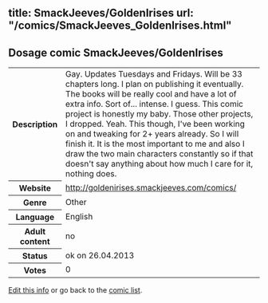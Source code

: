 title: SmackJeeves/GoldenIrises
url: "/comics/SmackJeeves_GoldenIrises.html"
---
Dosage comic SmackJeeves/GoldenIrises
-----------------------------------------

<p id="msg"></p>
<script type="text/javascript">
if (window.location.search === '?edit_info_mail=sent_ok') {
  var elem = document.getElementById("msg");
  elem.innerHTML = 'Edited information sucessfully sent.';
  elem.className = 'ok';
}
</script>
<table class="comicinfo">
<tr>
<th>Description</th><td>Gay. Updates Tuesdays and Fridays. Will be 33 chapters long. I plan on publishing it eventually. The books will be really cool and have a lot of extra info. Sort of... intense. I guess. This comic project is honestly my baby. Those other projects, I dropped. Yeah. This though, I've been working on and tweaking for 2+ years already. So I will finish it. It is the most important to me and also I draw the two main characters constantly so if that doesn't say anything about how much I care for it, nothing does.</td>
</tr>
<tr>
<th>Website</th><td><a href="http://goldenirises.smackjeeves.com/comics/">http://goldenirises.smackjeeves.com/comics/</a></td>
</tr>
<tr>
<th>Genre</th><td>Other</td>
</tr>
<tr>
<th>Language</th><td>English</td>
</tr>
<tr>
<th>Adult content</th><td>no</td>
</tr>
<tr>
<th>Status</th><td>ok on 26.04.2013</td>
</tr>
<tr>
<th>Votes</th><td>0</td>
</tr>
</table>

[Edit this info](SmackJeeves_GoldenIrises_edit.html) or go back to the [comic list](../comic-index.html).
